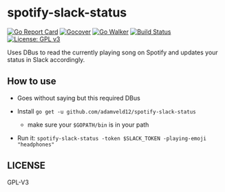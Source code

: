 # spotify-slack-status

[![Go Report Card](https://goreportcard.com/badge/github.com/adamveld12/spotify-slack-status)](https://goreportcard.com/report/github.com/adamveld12/spotify-slack-status)
[![Gocover](https://gocover.io/_badge/github.com/adamveld12/spotify-slack-status)](https://gocover.io/github.com/adamveld12/spotify-slack-status)
[![Go Walker](http://gowalker.org/api/v1/badge)](https://gowalker.org/github.com/adamveld12/spotify-slack-status)
[![Build Status](https://semaphoreci.com/api/v1/adamveld12/spotify-slack-status/branches/master/badge.svg)](https://semaphoreci.com/adamveld12/spotify-slack-status)
[![License: GPL v3](https://img.shields.io/badge/License-GPLv3-blue.svg)](https://www.gnu.org/licenses/gpl-3.0)

Uses DBus to read the currently playing song on Spotify and updates your status in Slack accordingly.

## How to use

- Goes without saying but this required DBus

- Install `go get -u github.com/adamveld12/spotify-slack-status`
  - make sure your `$GOPATH/bin` is in your path

- Run it: `spotify-slack-status -token $SLACK_TOKEN -playing-emoji "headphones"`

## LICENSE

GPL-V3
